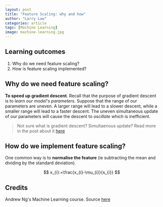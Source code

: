 ```yaml
---
layout: post
title: "Feature Scaling: why and how"
author: "Larry Law"
categories: article
tags: [Machine Learning]
image: machine-learning.jpg
---
```


## Learning outcomes
1. Why do we need feature scaling?
2. How is feature scaling implemented? 

## Why do we need feature scaling?
**To speed up gradient descent**. Recall that the purpose of gradient descent is to _learn our model's parameters._ Suppose that the range of our parameters are uneven. A larger range will lead to a slower descent, while a smaller range will lead to a faster descent. The uneven simultaneous update of our parameters will cause the descent to _oscillate_ which is inefficient. 
> Not sure what is gradient descent? Simultaenous update? Read more in the post about it [here](./gradient-descent.html)

<!-- TODO: Include example -->

## How do we implement feature scaling?
One common way is to **normalise the feature** (ie subtracting the mean and dividing by the standard deviation). 

$$
x_{i}:=\frac{x_{i}-\mu_{i}}{s_{i}}
$$

## Credits
Andrew Ng's Machine Learning course. Source [here](https://www.coursera.org/learn/machine-learning?utm_source=gg&utm_medium=sem&utm_content=93-BrandedSearch-INTL&campaignid=1599063752&adgroupid=58953588605&device=c&keyword=coursera%20courses&matchtype=b&network=g&devicemodel=&adpostion=1t1&creativeid=303554599611&hide_mobile_promo&gclid=EAIaIQobChMIvfCauaSo5gIVF4iPCh1U1gK3EAAYASABEgLY6vD_BwE)

